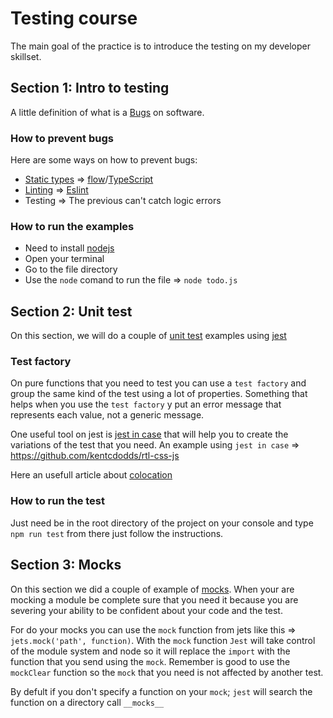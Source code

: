 # Testing course
The main goal of the practice is to introduce the testing on my developer skillset.

## Section 1: Intro to testing

A little definition of what is a [Bugs](https://en.wikipedia.org/wiki/Software_bug) on software.

### How to prevent bugs

Here are some ways on how to prevent bugs:

- [Static types](https://en.wikipedia.org/wiki/Type_system) => [flow](https://flow.org/)/[TypeScript](https://www.typescriptlang.org/)
- [Linting](https://en.wikipedia.org/wiki/Lint_(software)) => [Eslint](https://eslint.org/)
- Testing => The previous can't catch logic errors

### How to run the examples

- Need to install [nodejs](https://nodejs.org/en/)
- Open your terminal
- Go to the file directory
- Use the `node` comand to run the file => `node todo.js`

## Section 2: Unit test

On this section, we will do a couple of [unit test](https://en.wikipedia.org/wiki/Unit_testing) examples using [jest](https://jestjs.io/)

### Test factory

On pure functions that you need to test you can use a `test factory` and group the same kind of the test using a lot of properties. Something that helps when you use the `test factory` y put an error message that represents each value, not a generic message.

One useful tool on jest is [jest in case](https://github.com/atlassian/jest-in-case) that will help you to create the variations of the test that you need. An example using `jest in case` => https://github.com/kentcdodds/rtl-css-js

Here an usefull article about [colocation](https://kentcdodds.com/blog/colocation)

### How to run the test

Just need be in the root directory of the project on your console and type `npm run test` from there just follow the instructions.

## Section 3: Mocks

On this section we did a couple of example of [mocks](https://en.wikipedia.org/wiki/Mock_object). When your are mocking a module be complete sure that you need it because you are severing your ability to be confident about your code and the test.

For do your mocks you can use the `mock` function from jets like this => `jets.mock('path', function)`. With the `mock` function `Jest` will take control of the module system and node so it will replace the `import` with the function that you send using the `mock`. Remember is good to use the `mockClear` function so the `mock` that you need is not affected by another test.

By defult if you don't specify a function on your `mock`; `jest` will search the function on a directory call `__mocks__`
